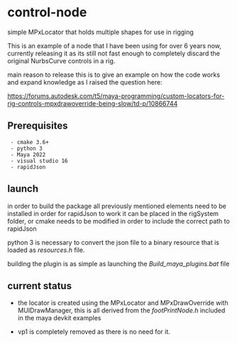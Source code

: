 # control-node
simple MPxLocator that holds multiple shapes for use in rigging

This is an example of a node that I have been using for over 6 years now, currently releasing it as its still not fast enough to completely discard the original NurbsCurve controls in a rig.

main reason to release this is to give an example on how the code works and expand knowledge as I raised the question here:

https://forums.autodesk.com/t5/maya-programming/custom-locators-for-rig-controls-mpxdrawoverride-being-slow/td-p/10866744

## Prerequisites

```
 - cmake 3.6+
 - python 3
 - Maya 2022
 - visual studio 16
 - rapidJson
```


## launch

in order to build the package all previously mentioned elements need to be installed 
in order for rapidJson to work it can be placed in the rigSystem folder, or cmake needs to be modified in order to include the correct path to rapidJson

python 3 is necessary to convert the json file to a binary resource that is loaded as *resources.h* file. 

building the plugin is as simple as launching the *Build_maya_plugins.bat* file

## current status


- the locator is created using the MPxLocator and MPxDrawOverride with MUIDrawManager, this is all derived from the *footPrintNode.h* included in the maya devkit examples

- vp1 is completely removed as there is no need for it.